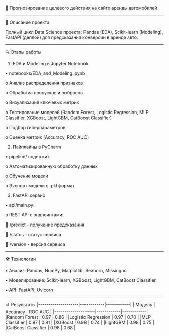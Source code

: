 🚗 Прогнозирование целевого действия на сайте аренды автомобилей


-----------------------------------------------------------------------------

📌 Описание проекта

Полный цикл Data Science проекта: Pandas (EDA), Scikit-learn (Modeling), FastAPI (деплой) для предсказания конверсии в аренде авто.

--------------------------------------------------------------------------------

🔍 Этапы работы

1. EDA и Modeling в Jupyter Notebook

•	notebooks/EDA_and_Modeling.ipynb:

o	Анализ распределения признаков

o	Обработка пропусков и выбросов

o	Визуализация ключевых метрик

o	Тестирование моделей (Random Forest, Logistic Regression, MLP Classifier, XGBoost, LightGBM, CatBoost Classifier)

o	Подбор гиперпараметров

o	Оценка метрик (Accuracy, ROC AUC)

2. Пайплайны в PyCharm

•	pipeline/ содержит:

o	Автоматизированную обработку данных 

o	Обучение модели 

o	Экспорт модели в .pkl формат

3. FastAPI сервис

•	api/main.py:

o	REST API с эндпоинтами:

	/predict - получение предсказания

	/status - статус сервиса

	/version - версия сервиса

-------------------------------------------------------------------------------------------
🛠 Технологии

•	Анализ: Pandas, NumPy, Matplotlib, Seaborn, Missingno

•	Моделирование: Scikit-learn, XGBoost, LightGBM, CatBoost Classifier

•	API: FastAPI, Uvicorn

-------------------------------------------------------------------------------------------

📊 Результаты
|--------------------|------------|------------|
|   Модель           |	Accuracy	| ROC AUC     |
|--------------------|------------|------------|
|Random Forest     	|   0.97    |  0.86       |
|Logistic Regression	|   0.97    |	 0.70      |
|MLP Classifier      |   0.97    |  0.81       |
|XGBoost             |   0.98    |  0.74       |
|LightGBM            |   0.98    |  0.75       |
|CatBoost Classifier |   0.98    |  0.68       |
